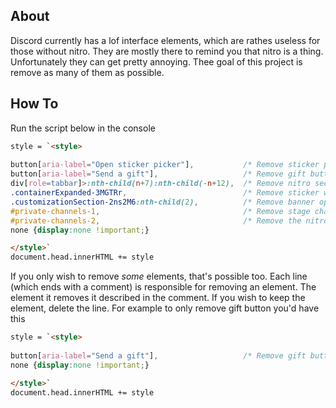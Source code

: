 ## About
Discord currently has a lof interface elements, which are rathes useless for those without nitro. 
They are mostly there to remind you that nitro is a thing.
Unfortunately they can get pretty annoying.
Thee goal of this project is remove as many of them as possible.

## How To
Run the script below in the console
```html
style = `<style>
  
button[aria-label="Open sticker picker"],           /* Remove sticker picker */
button[aria-label="Send a gift"],                   /* Remove gift button */
div[role=tabbar]>:nth-child(n+7):nth-child(-n+12),  /* Remove nitro section in options */
.containerExpanded-3MGTRr,                          /* Remove sticker wave option in new DMs */
.customizationSection-2ns2M6:nth-child(2),          /* Remove banner option in profile customization */
#private-channels-1,                                /* Remove stage channels */
#private-channels-2,                                /* Remove the nitro tab next to friends */
none {display:none !important;}

</style>`
document.head.innerHTML += style
```
If you only wish to remove _some_ elements, that's possible too.
Each line (which ends with a comment) is responsible for removing an element.
The element it removes it described in the comment. 
If you wish to keep the element, delete the line.
For example to only remove gift button you'd have this

```html
style = `<style>
  
button[aria-label="Send a gift"],                   /* Remove gift button */
none {display:none !important;}

</style>`
document.head.innerHTML += style
```
